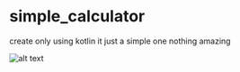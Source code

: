 # simple_calculator

create only using kotlin 
it just a simple one nothing amazing 

![alt text](https://i.imgur.com/aVypErX_d.webp?maxwidth=520&shape=thumb&fidelity=high)
